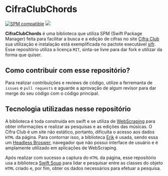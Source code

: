 # CifraClubChords

[![SPM compatible](https://img.shields.io/badge/SPM-compatible-4BC51D.svg?style=flat)](https://github.com/apple/swift-package-manager)
<img src="https://img.shields.io/badge/Swift-FA7343?style=for-the-badge&logo=swift&logoColor=white">

**CifraClubChords** é uma biblioteca que utiliza SPM (Swift Package Manager) feita para facilitar a busca e a edição de cifras no site <a href="https://www.cifraclub.com.br">Cifra Club</a> sua utilização e instalação está exemplificada no pactote executável <a href="https://github.com/ThiagoHBA/sifr">sifr</a>. Esse repositório utiliza a licença `MIT`, sinta-se livre para dar fork e utilizar da forma que quiser.

## Como contribuir com esse repositório?
Para realizar contribuições e reviews de código, utilize a ferremanta de `issues` e `pull requests` e aguarde a aprovação de algum revisor para dar merge do seu código com o código principal.

## Tecnologia utilizadas nesse repositório
A biblioteca é toda construida em swift e se utiliza de <a href="https://canaltech.com.br/seguranca/o-que-e-web-scraping/">WebScraping</a> para obter informações e realizar as pesquisas e as edições das músicas. O Cifra Club é um site não estático, portanto, dificulta o acesso aos dados `HTML` da página. Para contornar isso, a biblioteca <a href="https://github.com/phimage/Erik">Erik</a> é usada, sendo essa um <a href=">https://en.wikipedia.org/wiki/Headless_browser">Headless Broswer</a>, navegador que não possui interface de usuário e é amplamente utilizado em aplicações de WebScraping. 

Após realizar com sucesso a captura do `HTML` da página, esse repositório usa a biblioteca <a href="https://github.com/scinfu/SwiftSoup">Swift Soup</a> para lidar e pesquisar entre as classes do objeto `HTML` criado e, por fim, obter os dados necessários para efetuar a pesquisa.
